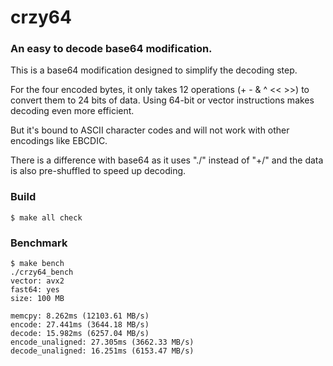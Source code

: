 # crzy64
### An easy to decode base64 modification. 

This is a base64 modification designed to simplify the decoding step.

For the four encoded bytes, it only takes 12 operations (+ - & ^ << >>) to convert them to 24 bits of data. Using 64-bit or vector instructions makes decoding even more efficient.

But it's bound to ASCII character codes and will not work with other encodings like EBCDIC.

There is a difference with base64 as it uses "./" instead of "+/" and the data is also pre-shuffled to speed up decoding.

### Build

    $ make all check

### Benchmark

    $ make bench
    ./crzy64_bench
    vector: avx2
    fast64: yes
    size: 100 MB
    
    memcpy: 8.262ms (12103.61 MB/s)
    encode: 27.441ms (3644.18 MB/s)
    decode: 15.982ms (6257.04 MB/s)
    encode_unaligned: 27.305ms (3662.33 MB/s)
    decode_unaligned: 16.251ms (6153.47 MB/s)

